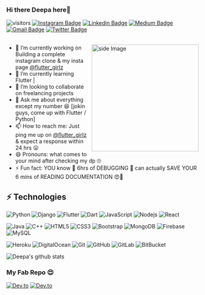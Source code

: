 ### Hi there Deepa here👋

![visitors](https://visitor-badge-reloaded.herokuapp.com/badge?page_id=qwertypool.qwertypool&color=00cf00)
[![Instagram Badge](https://img.shields.io/badge/-flutter_girlz-pink?style=flat-square&logo=instagram&logoColor=black&link=https://www.instagram.com/flutter_girlz_/)](https://www.instagram.com/flutter_girlz_/)
[![Linkedin Badge](https://img.shields.io/badge/-deepapandey364-blue?style=flat-square&logo=Linkedin&logoColor=white&link=https://www.linkedin.com/in/deepapandey364/)](https://www.linkedin.com/in/deepapandey364/)
[![Medium Badge](https://img.shields.io/badge/-@deepapandey364-03a57a?style=flat-square&labelColor=000000&logo=Medium&link=https://medium.com/@deepapandey364)](https://medium.com/@deepapandey364)
[![Gmail Badge](https://img.shields.io/badge/-deepapandey364-c14438?style=flat-square&logo=Gmail&logoColor=white&link=mailto:deepapandey364@gmail.com)](mailto:deepapandey364@gmail.com)
[![Twitter Badge](https://img.shields.io/badge/-DeepaPa49140426-teal?style=flat-square&logo=Twitter&logoColor=white&link=https://twitter.com/DeepaPa49140426)](https://twitter.com/DeepaPa49140426)
<br>
<br>

<img src="https://user-images.githubusercontent.com/36128196/119252769-95264300-bbcb-11eb-818c-487861bc86ee.gif" alt="side Image" align="right" width="280" height="auto" />



- 🔭 I’m currently working on Building a complete instagram clone & my insta page [@flutter_girlz](https://www.instagram.com/flutter_girlz_/)
- 🌱 I’m currently learning Flutter | 
- 👯 I’m looking to collaborate on freelancing projects
- 💬 Ask me about everything except my number 😆 [jokin guys, come up with Flutter / Python]
- 📫 How to reach me: Just ping me up on [@flutter_girlz](https://www.instagram.com/flutter_girlz_/) & expect a response within 24 hrs 😛
- 😄 Pronouns: what comes to your mind after checking my dp 🙄
- ⚡ Fun fact: YOU know 🤔 6hrs of DEBUGGING 🤯 can actually SAVE YOUR 6 mins of READING DOCUMENTATION 😍💃


## ⚡ Technologies

![Python](https://img.shields.io/badge/-Python-black?style=flat-square&logo=Python)
![Django](https://img.shields.io/badge/-Django-black?style=flat-square&logo=Django)
![Flutter](https://img.shields.io/badge/-Flutter-teal?style=flat-square&logo=Flutter)
![Dart](https://img.shields.io/badge/-Dart-E34F26?style=flat-square&logo=Dart)
![JavaScript](https://img.shields.io/badge/-JavaScript-black?style=flat-square&logo=javascript)
![Nodejs](https://img.shields.io/badge/-Nodejs-black?style=flat-square&logo=Node.js)
![React](https://img.shields.io/badge/-React-black?style=flat-square&logo=react)

![Java](https://img.shields.io/badge/-java-FCA121?style=flat-square&logo=java)
![C++](https://img.shields.io/badge/-C++-311C87?style=flat-square&logo=c)
![HTML5](https://img.shields.io/badge/-HTML5-E34F26?style=flat-square&logo=html5&logoColor=white)
![CSS3](https://img.shields.io/badge/-CSS3-1572B6?style=flat-square&logo=css3)
![Bootstrap](https://img.shields.io/badge/-Bootstrap-black?style=flat-square&logo=bootstrap)
![MongoDB](https://img.shields.io/badge/-MongoDB-black?style=flat-square&logo=mongodb)
![Firebase](https://img.shields.io/badge/-FireBase-005571?style=flat-square&logo=firebase)
![MySQL](https://img.shields.io/badge/-MySQL-black?style=flat-square&logo=mysql)

![Heroku](https://img.shields.io/badge/-Heroku-430098?style=flat-square&logo=heroku)
![DigitalOcean](https://img.shields.io/badge/-Digital%20Ocean-darkblue?style=flat-square&logo=digitalocean)
![Git](https://img.shields.io/badge/-Git-black?style=flat-square&logo=git)
![GitHub](https://img.shields.io/badge/-GitHub-181717?style=flat-square&logo=github)
![GitLab](https://img.shields.io/badge/-GitLab-FCA121?style=flat-square&logo=gitlab)
![BitBucket](https://img.shields.io/badge/-BitBucket-darkblue?style=flat-square&logo=bitbucket)


![Deepa's github stats](https://github-readme-stats.vercel.app/api?username=qwertypool)

### My Fab Repo 😍
[![Dev.to](https://github-readme-stats.vercel.app/api/pin/?username=qwertypool&repo=insta-posts)](https://github.com/qwertypool/insta-posts)
[![Dev.to](https://github-readme-stats.vercel.app/api/pin/?username=qwertypool&repo=flutter-code-snippets)](https://github.com/qwertypool/flutter-code-snippets)





